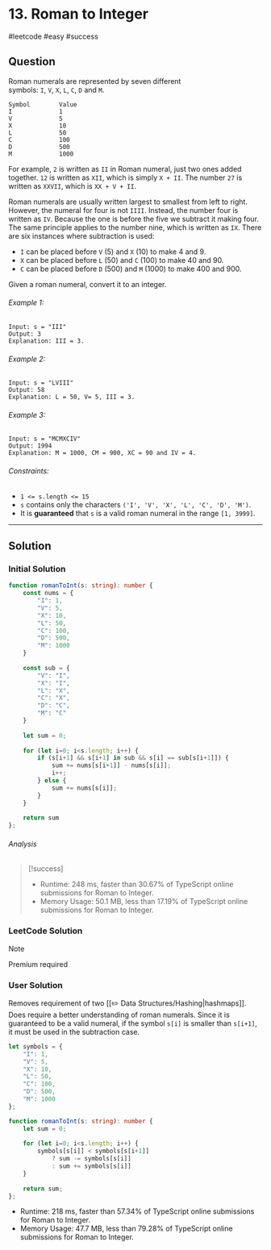 # 13. Roman to Integer
#leetcode #easy #success

## Question
Roman numerals are represented by seven different symbols: `I`, `V`, `X`, `L`, `C`, `D` and `M`.

```
Symbol        Value
I             1
V             5
X             10
L             50
C             100
D             500
M             1000
```

For example, `2` is written as `II` in Roman numeral, just two ones added together. `12` is written as `XII`, which is simply `X + II`. The number `27` is written as `XXVII`, which is `XX + V + II`.

Roman numerals are usually written largest to smallest from left to right. However, the numeral for four is not `IIII`. Instead, the number four is written as `IV`. Because the one is before the five we subtract it making four. The same principle applies to the number nine, which is written as `IX`. There are six instances where subtraction is used:

-   `I` can be placed before `V` (5) and `X` (10) to make 4 and 9. 
-   `X` can be placed before `L` (50) and `C` (100) to make 40 and 90. 
-   `C` can be placed before `D` (500) and `M` (1000) to make 400 and 900.

Given a roman numeral, convert it to an integer.

###### Example 1:
```
Input: s = "III"
Output: 3
Explanation: III = 3.
```

###### Example 2:
```
Input: s = "LVIII"
Output: 58
Explanation: L = 50, V= 5, III = 3.
```

###### Example 3:
```
Input: s = "MCMXCIV"
Output: 1994
Explanation: M = 1000, CM = 900, XC = 90 and IV = 4.
```

###### Constraints:
-   `1 <= s.length <= 15`
-   `s` contains only the characters `('I', 'V', 'X', 'L', 'C', 'D', 'M')`.
-   It is **guaranteed** that `s` is a valid roman numeral in the range `[1, 3999]`.
---
## Solution
### Initial Solution
```typescript
function romanToInt(s: string): number {
    const nums = {
        "I": 1,
        "V": 5,
        "X": 10,
        "L": 50,
        "C": 100,
        "D": 500,
        "M": 1000
    }
    
    const sub = {
        "V": "I",
        "X": "I",
        "L": "X",
        "C": "X",
        "D": "C",
        "M": "C"
    }
    
    let sum = 0;
    
    for (let i=0; i<s.length; i++) {
        if (s[i+1] && s[i+1] in sub && s[i] == sub[s[i+1]]) {
            sum += nums[s[i+1]] - nums[s[i]];
            i++;
        } else {
            sum += nums[s[i]];
        }
    }
    
    return sum
};
```

###### Analysis
>[!success]
> - Runtime: 248 ms, faster than 30.67% of TypeScript online submissions for Roman to Integer.
> - Memory Usage: 50.1 MB, less than 17.19% of TypeScript online submissions for Roman to Integer.

### LeetCode Solution
>[!Note]
>Premium required

### User Solution
Removes requirement of two [[✏️ Data Structures/Hashing|hashmaps]]. Does require a better understanding of roman numerals. Since it is guaranteed to be a valid numeral, if the symbol `s[i]` is smaller than `s[i+1]`, it must be used in the subtraction case.

```typescript
let symbols = {
    "I": 1,
    "V": 5,
    "X": 10,
    "L": 50,
    "C": 100,
    "D": 500,
    "M": 1000
};

function romanToInt(s: string): number {
    let sum = 0;
    
    for (let i=0; i<s.length; i++) {
        symbols[s[i]] < symbols[s[i+1]] 
            ? sum -= symbols[s[i]]
            : sum += symbols[s[i]]
    }
    
    return sum;
};
```

- Runtime: 218 ms, faster than 57.34% of TypeScript online submissions for Roman to Integer.
- Memory Usage: 47.7 MB, less than 79.28% of TypeScript online submissions for Roman to Integer.
